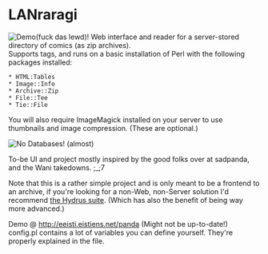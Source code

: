 LANraragi
============

![Demo(fuck das lewd)!](http://a.pomf.se/opzrwv.jpg "")
Web interface and reader for a server-stored directory of comics (as zip archives).  
Supports tags, and runs on a basic installation of Perl with the following packages installed:  

	* HTML:Tables   
	* Image::Info  
	* Archive::Zip  
	* File::Tee  	
	* Tie::File  
	
You will also require ImageMagick installed on your server to use thumbnails and image compression. (These are optional.)
	
![No Databases!](http://a.pomf.se/okalua.png "") (almost)

To-be UI and project mostly inspired by the good folks over at sadpanda, and the Wani takedowns. ;_;7

Note that this is a rather simple project and is only meant to be a frontend to an archive, if you're looking for a non-Web, non-Server solution I'd recommend [the Hydrus suite](http://github.com/hydrusnetwork).
(Which has also the benefit of being way more advanced.)

Demo @ http://eeisti.eistiens.net/panda (Might not be up-to-date!)  
config.pl contains a lot of variables you can define yourself. They're properly explained in the file.